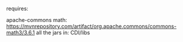 requires:

apache-commons math: https://mvnrepository.com/artifact/org.apache.commons/commons-math3/3.6.1
all the jars in: CDI/libs
